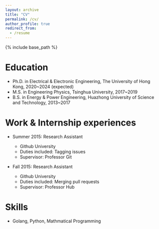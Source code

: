```yaml
---
layout: archive
title: "CV"
permalink: /cv/
author_profile: true
redirect_from:
  - /resume
---
```


{% include base_path %}

Education
======
* Ph.D. in Electrical & Electronic Engineering, The University of Hong Kong, 2020~2024 (expected)
* M.S. in Engineering Physics, Tsinghua University, 2017~2019
* B.S. in Energy & Power Engineering, Huazhong University of Science and Technology, 2013~2017


Work & Internship experiences
======
* Summer 2015: Research Assistant
  * Github University
  * Duties included: Tagging issues
  * Supervisor: Professor Git

* Fall 2015: Research Assistant
  * Github University
  * Duties included: Merging pull requests
  * Supervisor: Professor Hub
  
Skills
======
* Golang, Python, Mathmatical Programming
  
